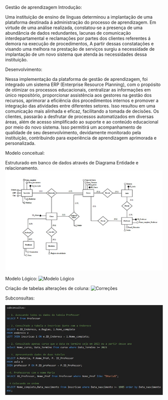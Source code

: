 Gestão de aprendizagem
Introdução:

Uma instituição de ensino de línguas determinou a implantação de uma plataforma destinada á administração do processo de aprendizagem. Em virtude de uma análise realizada, constatou-se a presença de uma abundância de dados redundantes, lacunas de comunicação interdepartamental e reclamações por partes dos clientes referentes á demora na execução de procedimentos, A partir dessas constatações e visando uma melhora na prestação de serviços surgiu a necessidade de implantação de um novo sistema que atenda às necessidades dessa instituição.

Desenvolvimento:

Nessa implementação da plataforma de gestão de aprendizagem, foi integrado um sistema ERP (Enterprise Resource Planning), com o propósito de otimizar os processos educacionais, centralizar as informações em único repositório, proporcionar assistência aos gestores na gestão dos recursos, aprimorar a eficiência dos procedimentos internos e promover a integração das atividades entre diferentes setores. Isso resultou em uma comunicação mais alinhada e eficaz, facilitando a tomada de decisões.
Os clientes, passarão a desfrutar de processos automatizados em diversas áreas, além de acesso simplificado ao suporte e ao conteúdo educacional por meio do novo sistema. Isso permitirá um acompanhamento de qualidade de seu desenvolvimento, devidamente monitorado pela instituição, contribuindo para experiência de aprendizagem aprimorada e personalizada.

Modelo conceitual:

Estruturado em banco de dados através de Diagrama Entidade e relacionamento.
![Modelo Conceitual](https://github.com/JuliaSilva75/Gest-o-de-Aprendizagem/blob/main/IMG/Modelo%20Conceitual.jpeg?raw=true)

Modelo Lógico:
![Modelo Lógico](https://github.com/JuliaSilva75/Gest-o-de-Aprendizagem/blob/main/IMG/Modelo%20L%C3%B3gico.jpeg?raw=true)

Criação de tabelas alterações de coluna:
![Correções]( https://github.com/JuliaSilva75/Gest-o-de-Aprendizagem/blob/main/IMG/Faxineiro_Imaplac%C3%A1vel.jpg?raw=true)

Subconsultas:

![CSubconsultas](https://github.com/JuliaSilva75/Gest-o-de-Aprendizagem/blob/main/IMG/Subconsultas.jpg?raw=true)

